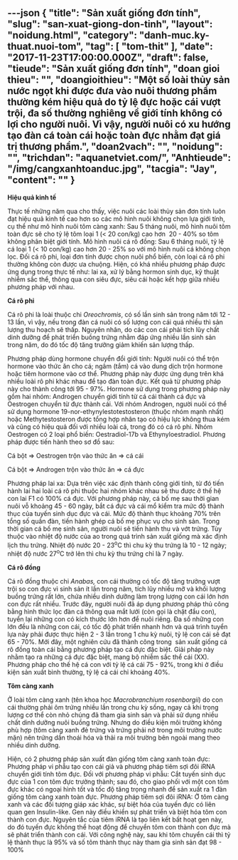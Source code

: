 ---json
{
    "title": "Sản xuất giống đơn tính",
    "slug": "san-xuat-giong-don-tinh",
    "layout": "noidung.html",
    "category": "danh-muc.ky-thuat.nuoi-tom",
    "tag": [
        "tom-thit"
    ],
    "date": "2017-11-23T17:00:00.000Z",
    "draft": false,
    "tieude": "Sản xuất giống đơn tính",
    "doan gioi thieu": "",
    "doangioithieu": "Một số loài thủy sản nước ngọt khi được đưa vào nuôi thương phẩm thường kém hiệu quả do tỷ lệ đực hoặc cái vượt trội, đa số thường nghiêng về giới tính không có lợi cho người nuôi. Vì vậy, người nuôi có xu hướng tạo đàn cá toàn cái hoặc toàn đực nhằm đạt giá trị thương phẩm.",
    "doan2vach": "",
    "noidung": "",
    "trichdan": "aquanetviet.com/",
    "Anhtieude": "/img/cangxanhtoanduc.jpg",
    "tacgia": "Jay",
    "__content__": ""
}
---
<p><strong>Hiệu quả kinh tế</strong></p>

<p>Thực tế những năm qua cho thấy, việc nu&ocirc;i c&aacute;c lo&agrave;i thủy sản đơn t&iacute;nh lu&ocirc;n đạt hiệu quả kinh tế cao hơn so c&aacute;c m&ocirc; h&igrave;nh nu&ocirc;i kh&ocirc;ng chọn lựa giới t&iacute;nh, cụ thể như m&ocirc; h&igrave;nh nu&ocirc;i t&ocirc;m c&agrave;ng xanh: Sau 5 th&aacute;ng nu&ocirc;i, m&ocirc; h&igrave;nh nu&ocirc;i t&ocirc;m to&agrave;n đực sẽ cho tỷ lệ t&ocirc;m loại 1 (&lt; 20 con/kg) cao hơn &nbsp;20 - 40% so t&ocirc;m kh&ocirc;ng ph&acirc;n biệt giới t&iacute;nh. M&ocirc; h&igrave;nh nu&ocirc;i c&aacute; r&ocirc; đồng: Sau 6 th&aacute;ng nu&ocirc;i, tỷ lệ c&aacute; loại 1 (&lt; 10 con/kg) cao hơn 20 - 25% so với m&ocirc; h&igrave;nh nu&ocirc;i c&aacute; kh&ocirc;ng chọn lọc. Đối c&aacute; r&ocirc; phi, loại đơn t&iacute;nh được chọn nu&ocirc;i phổ biến, c&ograve;n loại c&aacute; r&ocirc; phi thường kh&ocirc;ng c&ograve;n được ưa chuộng. Hiện, c&oacute; kh&aacute; nhiều phương ph&aacute;p được ứng dụng trong thực tế như: lai xa, xử l&yacute; bằng hormon sinh dục, kỹ thuật nhiễm sắc thể, th&ocirc;ng qua con si&ecirc;u đực, si&ecirc;u c&aacute;i hoặc kết hợp giữa nhiều phương ph&aacute;p với nhau.</p>

<p><strong>C&aacute; r&ocirc; phi</strong></p>

<p>C&aacute; r&ocirc; phi l&agrave; lo&agrave;i thuộc chi&nbsp;<em>Oreochromis</em>, c&oacute; số lần sinh sản trong năm tới 12 - 13 lần, v&igrave; vậy, nếu trong đ&agrave;n c&aacute; nu&ocirc;i c&oacute; số lượng con c&aacute;i qu&aacute; nhiều th&igrave; sản lượng thu hoạch sẽ thấp. Nguy&ecirc;n nh&acirc;n, do c&aacute;c con c&aacute;i phải t&iacute;ch lũy chất dinh dưỡng để ph&aacute;t triển buồng trứng nhằm đ&aacute;p ứng nhiều lần sinh sản trong năm, do đ&oacute; tốc độ tăng trưởng giảm khiến sản lượng thấp.</p>

<p>Phương ph&aacute;p d&ugrave;ng hormone chuyển đổi giới t&iacute;nh: Người nu&ocirc;i c&oacute; thể trộn hormone v&agrave;o thức ăn cho c&aacute;; ng&acirc;m (tắm) c&aacute; v&agrave;o dung dịch trộn hormone hoặc ti&ecirc;m hormone v&agrave;o cơ thể. Phương ph&aacute;p n&agrave;y được ứng dụng tr&ecirc;n kh&aacute; nhiều lo&agrave;i r&ocirc; phi kh&aacute;c nhau để tạo đ&agrave;n to&agrave;n đực. Kết quả từ phương ph&aacute;p n&agrave;y cho th&agrave;nh c&ocirc;ng tới 95 - 97%. Hormone sử dụng trong phương ph&aacute;p n&agrave;y gồm hai nh&oacute;m: Androgen chuyển giới t&iacute;nh từ c&aacute; c&aacute;i th&agrave;nh c&aacute; đực v&agrave; Oestrogen chuyển từ đực th&agrave;nh c&aacute;i. Với nh&oacute;m Androgen, người nu&ocirc;i c&oacute; thể sử dụng hormone 19-nor-ethynylestotestosteron (thuộc nh&oacute;m mạnh nhất) hoặc Methytestosteron được tổng hợp nh&acirc;n tạo c&oacute; hiệu lực kh&ocirc;ng thua k&eacute;m v&agrave; cũng c&oacute; hiệu quả đối với nhiều lo&agrave;i c&aacute;, trong đ&oacute; c&oacute; c&aacute; r&ocirc; phi. Nh&oacute;m Oestrogen c&oacute; 2 loại phổ biến: Oestradiol-17b v&agrave; Ethynyloestradiol. Phương ph&aacute;p được tiến h&agrave;nh theo sơ đồ sau:</p>

<p>C&aacute; bột =&gt; Oestrogen trộn v&agrave;o thức ăn =&gt; c&aacute; c&aacute;i</p>

<p>C&aacute; bột =&gt; Androgen trộn v&agrave;o thức ăn =&gt; c&aacute; đực</p>

<p>Phương ph&aacute;p lai xa: Dựa tr&ecirc;n việc x&aacute;c định th&agrave;nh c&ocirc;ng giới t&iacute;nh, từ đ&oacute; tiến h&agrave;nh lai hai lo&agrave;i c&aacute; r&ocirc; phi thuộc hai nh&oacute;m kh&aacute;c nhau sẽ thu được ở thế hệ con lai F1 c&oacute; 100% c&aacute; đực. Với phương ph&aacute;p n&agrave;y, c&aacute; bố mẹ sau thời gian nu&ocirc;i vỗ khoảng 45 - 60 ng&agrave;y, bắt c&aacute; đực v&agrave; c&aacute;i mổ kiểm tra mức độ th&agrave;nh thục của tuyến sinh dục đực v&agrave; c&aacute;i. Mức độ th&agrave;nh thục khoảng 70% tr&ecirc;n tổng số quần đ&agrave;n, tiến h&agrave;nh gh&eacute;p c&aacute; bố mẹ phục vụ cho sinh sản. Trong thời gian c&aacute; bố mẹ sinh sản, người nu&ocirc;i sẽ tiến h&agrave;nh thu v&agrave; vớt trứng. T&ugrave;y thuộc v&agrave;o nhiệt độ nước của ao trong qu&aacute; tr&igrave;nh sản xuất giống m&agrave; x&aacute;c định lịch thu trứng. Nhiệt độ nước 20 - 23<sup>o</sup>C th&igrave; chu kỳ thu trứng l&agrave; 10 - 12 ng&agrave;y; nhiệt độ nước 27<sup>o</sup>C trở l&ecirc;n th&igrave; chu kỳ thu trứng chỉ l&agrave; 7 ng&agrave;y.</p>

<p><strong>C&aacute; r&ocirc; đồng</strong></p>

<p>C&aacute; r&ocirc; đồng thuộc chi&nbsp;<em>Anabas,</em>&nbsp;con c&aacute;i thường c&oacute; tốc độ tăng trưởng vượt trội so con đực v&igrave; sinh sản &iacute;t lần trong năm, t&iacute;ch lũy nhiều mỡ v&agrave; khối lượng buồng trứng rất lớn, chứa nhiều dinh dưỡng l&agrave;m trọng lượng con c&aacute;i lớn hơn con đực rất nhiều. Trước đ&acirc;y, người nu&ocirc;i đ&atilde; &aacute;p dụng phương ph&aacute;p thủ c&ocirc;ng bằng h&igrave;nh thức lọc đ&agrave;n c&aacute; th&ocirc;ng qua mắt lưới (c&ograve;n gọi l&agrave; chặt đầu con), tuyển lại những con c&oacute; k&iacute;ch thước lớn hơn để nu&ocirc;i ri&ecirc;ng. Đa số những con lớn đều l&agrave; những con c&aacute;i, c&oacute; tốc độ ph&aacute;t triển nhanh hơn v&agrave; qu&aacute; tr&igrave;nh tuyển lựa n&agrave;y phải được thực hiện 2 - 3 lần trong 1 chu kỳ nu&ocirc;i, tỷ lệ con c&aacute;i sẽ đạt 65 - 70%. Mới đ&acirc;y, một nghi&ecirc;n cứu đ&atilde; th&agrave;nh c&ocirc;ng trong &nbsp;sản xuất giống c&aacute; r&ocirc; đồng to&agrave;n c&aacute;i bằng phương ph&aacute;p tạo c&aacute; đực đặc biệt. Giải ph&aacute;p n&agrave;y nhằm tạo ra những c&aacute; đực đặc biệt, mang bộ nhiễm sắc thể c&aacute;i (XX). Phương ph&aacute;p cho thế hệ c&aacute; con với tỷ lệ c&aacute; c&aacute;i 75 - 92%, trong khi ở điều kiện sản xuất b&igrave;nh thường, tỷ lệ c&aacute; c&aacute;i chỉ khoảng 40%.</p>

<p><strong>T&ocirc;m c&agrave;ng xanh</strong></p>

<p>Ở lo&agrave;i t&ocirc;m c&agrave;ng xanh (t&ecirc;n khoa học&nbsp;<em>Macrobranchium rosenborgii</em>) do con c&aacute;i thường phải &ocirc;m trứng nhiều lần trong chu kỳ sống, ngay cả khi trọng lượng cơ thể c&ograve;n nhỏ ch&uacute;ng đ&atilde; tham gia sinh sản v&agrave; phải sử dụng nhiều chất dinh dưỡng nu&ocirc;i buồng trứng. Nhưng do điều kiện m&ocirc;i trường kh&ocirc;ng ph&ugrave; hợp (t&ocirc;m c&agrave;ng xanh đẻ trứng v&agrave; trứng phải nở trong m&ocirc;i trường nước mặn) n&ecirc;n trứng dần tho&aacute;i h&oacute;a v&agrave; thải ra m&ocirc;i trường b&ecirc;n ngo&agrave;i mang theo nhiều dinh dưỡng.</p>

<p>Hiện, c&oacute; 2 phương ph&aacute;p sản xuất đ&agrave;n giống t&ocirc;m c&agrave;ng xanh to&agrave;n đực: Phương ph&aacute;p vi phẫu tạo con c&aacute;i giả v&agrave; phương ph&aacute;p ti&ecirc;m sợi đ&ocirc;i iRNA chuyển giới t&iacute;nh t&ocirc;m đực. Đối với phương ph&aacute;p vi phẫu: Cắt tuyến sinh dục đực của 1 con t&ocirc;m đực trưởng th&agrave;nh; sau đ&oacute;, cho giao phối với một con t&ocirc;m đực kh&aacute;c c&oacute; ngoại h&igrave;nh tốt v&agrave; tốc độ tăng trọng nhanh để sản xuất ra 1 đ&agrave;n giống t&ocirc;m c&agrave;ng xanh to&agrave;n đực. Phương ph&aacute;p ti&ecirc;m sợi đ&ocirc;i iRNA: Ở t&ocirc;m c&agrave;ng xanh v&agrave; c&aacute;c đối tượng gi&aacute;p x&aacute;c kh&aacute;c, sự biệt h&oacute;a của tuyến đực c&oacute; li&ecirc;n quan gen Insulin-like. Gen n&agrave;y điều khiển sự ph&aacute;t triển v&agrave; biệt h&oacute;a t&ocirc;m con th&agrave;nh con đực. Nguy&ecirc;n tắc của ti&ecirc;m iRNA l&agrave; tạo li&ecirc;n kết bất hoạt gen n&agrave;y, do đ&oacute; tuyến đực kh&ocirc;ng thể hoạt động để chuyển t&ocirc;m con th&agrave;nh con đực m&agrave; sẽ ph&aacute;t triển th&agrave;nh con c&aacute;i. Với c&ocirc;ng nghệ n&agrave;y, sau khi t&ocirc;m chuyển c&aacute;i th&igrave; tỷ lệ th&agrave;nh thục l&agrave; 95% v&agrave; số t&ocirc;m th&agrave;nh thục n&agrave;y tham gia sinh sản đạt 98 - 100%</p>
